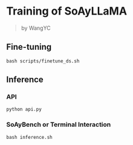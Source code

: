 # Training of SoAyLLaMA
> by WangYC
## Fine-tuning
```
bash scripts/finetune_ds.sh
```
## Inference
### API
```
python api.py
```
### SoAyBench or Terminal Interaction
```
bash inference.sh
```